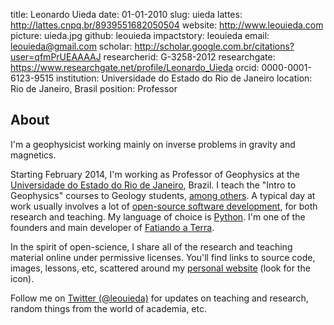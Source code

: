 title: Leonardo Uieda
date: 01-01-2010
slug: uieda
lattes: http://lattes.cnpq.br/8939551682050504
website: http://www.leouieda.com
picture: uieda.jpg
github: leouieda
impactstory: leouieda
email: leouieda@gmail.com
scholar: http://scholar.google.com.br/citations?user=qfmPrUEAAAAJ
researcherid: G-3258-2012
researchgate: https://www.researchgate.net/profile/Leonardo_Uieda
orcid: 0000-0001-6123-9515
institution: Universidade do Estado do Rio de Janeiro
location: Rio de Janeiro, Brasil
position: Professor

## About

I'm a geophysicist working mainly on inverse problems in gravity and magnetics.

Starting February 2014,
I'm working as Professor of Geophysics at the
<a href="http://www.uerj.br">Universidade do Estado do Rio de Janeiro</a>,
Brazil.
I teach the "Intro to Geophysics" courses to Geology students,
<a href="http://www.leouieda.com/teaching/">among others</a>.
A typical day at work usually involves a lot of
<a href="https://github.com/leouieda">open-source software development</a>,
for both research and teaching.
My language of choice is [Python](https://www.python.org/).
I'm one of the founders and main developer of
[Fatiando a Terra](http://www.fatiando.org).

In the spirit of open-science,
I share all of the research and
teaching material online under permissive licenses.
You'll find links to source code, images, lessons, etc, scattered around
my [personal website](http://www.leouieda.com)
(look for the <i class="fa fa-github-square fa-fw"></i> icon).

Follow me on [Twitter (@leouieda)](https://twitter.com/leouieda) for updates on
teaching and research, random things from the world of academia, etc.
